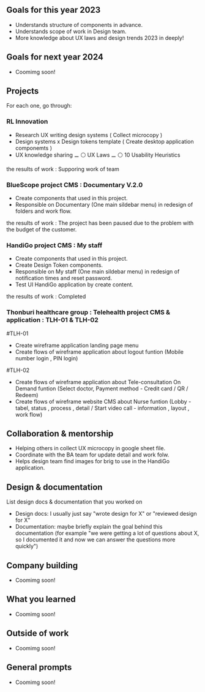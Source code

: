 ## Goals for this year 2023

* Understands structure of components in advance.
* Understands scope of work in Design team.
* More knowledge about UX laws and design trends 2023 in deeply!

## Goals for next year 2024

* Coomimg soon!

## Projects

For each one, go through:

### RL Innovation

* Research UX writing design systems ( Collect microcopy )
* Design systems x Design tokens template ( Create desktop application componemts )
* UX knowledge sharing
⚊ ⚪ UX Laws
⚊ ⚪ 10 Usability Heuristics

the results of work : Supporing work of team

### BlueScope project CMS : Documentary V.2.0

* Create components that used in this project. 
* Responsible on Documentary (One main sildebar menu) in redesign of folders and work flow.

the results of work : The project has been paused due to the problem with the budget of the customer.

### HandiGo project CMS : My staff

* Create components that used in this project. 
* Create Design Token components.
* Responsible on My staff (One main sildebar menu) in redesign of notification times and reset password.
* Test UI HandiGo application by create content.

the results of work : Completed

### Thonburi healthcare group : Telehealth project CMS & application : TLH-01 & TLH-02

#TLH-01

* Create wireframe application landing page menu
* Create flows of wireframe application about logout funtion (Mobile number login , PIN login)

#TLH-02

* Create flows of wireframe application about Tele-consultation On Demand funtion (Select doctor, Payment method - Credit card / QR / Redeem) 
* Create flows of wireframe website CMS about Nurse funtion (Lobby - tabel, status , process , detail / Start video call - information , layout , work flow)

## Collaboration & mentorship

* Helping others in collect UX microcopy in google sheet file.
* Coordinate with the BA team for update detail and work folw.
* Helps design team find images for brig to use in the HandiGo application.

## Design & documentation

List design docs & documentation that you worked on

* Design docs: I usually just say "wrote design for X" or "reviewed design for X"
* Documentation: maybe briefly explain the goal behind this documentation (for example "we were getting a lot of questions about X, so I documented it and now we can answer the questions more quickly")

## Company building

* Coomimg soon!

## What you learned

* Coomimg soon!

## Outside of work

* Coomimg soon!

## General prompts

* Coomimg soon!
